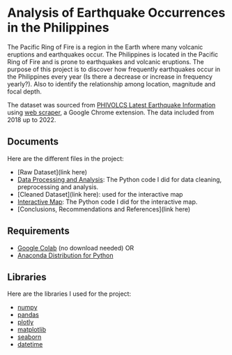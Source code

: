 # Analysis of Earthquake Occurrences in the Philippines

The Pacific Ring of Fire is a region in the Earth where many volcanic eruptions and earthquakes occur. The Philippines is located in the Pacific Ring of Fire and is prone to earthquakes and volcanic eruptions. The purpose of this project is to discover how frequently earthquakes occur in the Philippines every year (Is there a decrease or increase in frequency yearly?). Also to identify the relationship among location, magnitude and focal depth.

The dataset was sourced from [PHIVOLCS Latest Earthquake Information](https://earthquake.phivolcs.dost.gov.ph/) using [web scraper](https://webscraper.io/), a Google Chrome extension. The data included from 2018 up to 2022.

## Documents

Here are the different files in the project:

* [Raw Dataset](link here) 
* [Data Processing and Analysis](https://github.com/ecleodominique/philippine_earthquake_analysis/blob/main/Earthquake_Map.ipynb): The Python code I did for data cleaning, preprocessing and analysis.
* [Cleaned Dataset](link here): used for the interactive map
* [Interactive Map](https://github.com/ecleodominique/philippine_earthquake_analysis/blob/main/Earthquake_Map.ipynb): The Python code I did for the interactive map.
* [Conclusions, Recommendations and References](link here)

## Requirements

* [Google Colab](https://research.google.com/colaboratory/) (no download needed)
OR
* [Anaconda Distribution for Python](https://www.anaconda.com/download)

## Libraries

Here are the libraries I used for the project:

* [numpy](https://numpy.org/)
* [pandas](https://pandas.pydata.org/)
* [plotly](https://plotly.com/python/)
* [matplotlib](https://matplotlib.org/)
* [seaborn](https://seaborn.pydata.org/)
* [datetime](https://docs.python.org/3/library/datetime.html)
